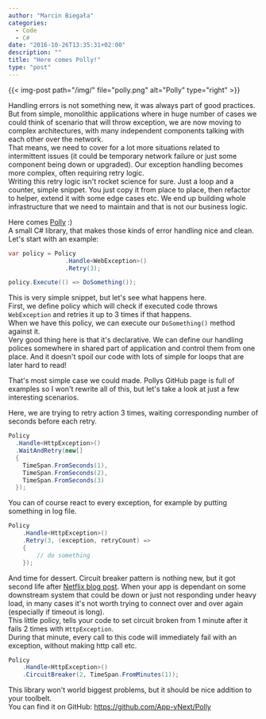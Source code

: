 ```yaml
---
author: "Marcin Biegała"
categories:
  - Code
  - C#
date: "2016-10-26T13:35:31+02:00"
description: ""
title: "Here comes Polly!"
type: "post"
---
```

{{< img-post path="/img/" file="polly.png" alt="Polly" type="right" >}}


Handling errors is not something new, it was always part of good practices.
But from simple, monolithic applications where in huge number of cases we could think of
scenario that will throw exception, we are now moving to complex architectures, with many independent
components talking with each other over the network.  
That means, we need to cover for a lot more situations related to intermittent issues 
(it could be temporary network failure or just some component being down or upgraded).
Our exception handling becomes more complex, often requiring retry logic.  
Writing this retry logic isn't rocket science for sure. Just a loop and a counter,
simple snippet. You just copy it from place to place, then refactor to helper, extend it
with some edge cases etc. We end up building whole infrastructure that we need to maintain and that 
is not our business logic.

Here comes [Polly](https://github.com/App-vNext/Polly) :)  
A small C# library, that makes those kinds of error handling nice and clean.  
Let's start with an example:

```cs
var policy = Policy
                .Handle<WebException>()
                .Retry(3);

policy.Execute(() => DoSomething());
```

This is very simple snippet, but let's see what happens here.  
First, we define policy which will check if executed code throws `WebException` and retries it up to 3 times if that happens.  
When we have this policy, we can execute our `DoSomething()` method against it.  
Very good thing here is that it's declarative. We can define our handling polices somewhere in shared
part of application and control them from one place. And it doesn't spoil our code with lots of simple for loops that are later hard to read!

That's most simple case we could made. Pollys GitHub page is full of examples so I won't rewrite all of this,
but let's take a look at just a few interesting scenarios.  

Here, we are trying to retry action 3 times, waiting corresponding number of seconds before each retry.
```cs
Policy
  .Handle<HttpException>()
  .WaitAndRetry(new[]
  {
    TimeSpan.FromSeconds(1),
    TimeSpan.FromSeconds(2),
    TimeSpan.FromSeconds(3)
  });
```

You can of course react to every exception, for example by putting something in log file.
```cs
Policy
    .Handle<HttpException>()
    .Retry(3, (exception, retryCount) =>
    {
        // do something 
    });
```

And time for dessert. Circuit breaker pattern is nothing new, but it got second life after [Netflix blog post](http://techblog.netflix.com/2011/12/making-netflix-api-more-resilient.html).
When your app is dependant on some downstream system that could be down or just not responding under heavy load,
in many cases it's not worth trying to connect over and over again (especially if timeout is long).  
This little policy, tells your code to set circuit broken from 1 minute after it fails 2 times with `HttpException`.  
During that minute, every call to this code will immediately fail with an exception, without making http call etc.

```cs
Policy
    .Handle<HttpException>()
    .CircuitBreaker(2, TimeSpan.FromMinutes(1));
```

This library won't world biggest problems, but it should be nice addition to your toolbelt.  
You can find it on GitHub: https://github.com/App-vNext/Polly